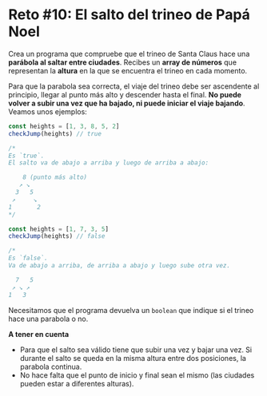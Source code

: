 # Reto #10: El salto del trineo de Papá Noel

Crea un programa que compruebe que el trineo de Santa Claus hace una **parábola al saltar entre ciudades**. Recibes un **array de números** que representan la **altura** en la que se encuentra el trineo en cada momento.

Para que la parabola sea correcta, el viaje del trineo debe ser ascendente al principio, llegar al punto más alto y descender hasta el final. ****No puede volver a subir una vez que ha bajado, ni puede iniciar el viaje bajando****. Veamos unos ejemplos:

```js
const heights = [1, 3, 8, 5, 2]
checkJump(heights) // true

/*
Es `true`.
El salto va de abajo a arriba y luego de arriba a abajo:

    8 (punto más alto)
   ↗ ↘
  3   5
 ↗     ↘
1       2
*/

const heights = [1, 7, 3, 5]
checkJump(heights) // false

/*
Es `false`.
Va de abajo a arriba, de arriba a abajo y luego sube otra vez.

  7   5
 ↗ ↘ ↗
1   3
```

Necesitamos que el programa devuelva un `boolean` que indique si el trineo hace una parabola o no.

**A tener en cuenta**

- Para que el salto sea válido tiene que subir una vez y bajar una vez. Si durante el salto se queda en la misma  altura entre dos posiciones, la parabola continua.
- No hace falta que el punto de inicio y final sean el mismo (las ciudades pueden estar a diferentes alturas).
